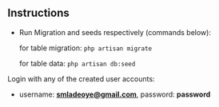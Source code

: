## Instructions

- Run Migration and seeds respectively (commands below): 

    for table migration: `php artisan migrate`
    
    for table data: `php artisan db:seed`
    
Login with any of the created user accounts:

- username: **smladeoye@gmail.com**, password: **password**
